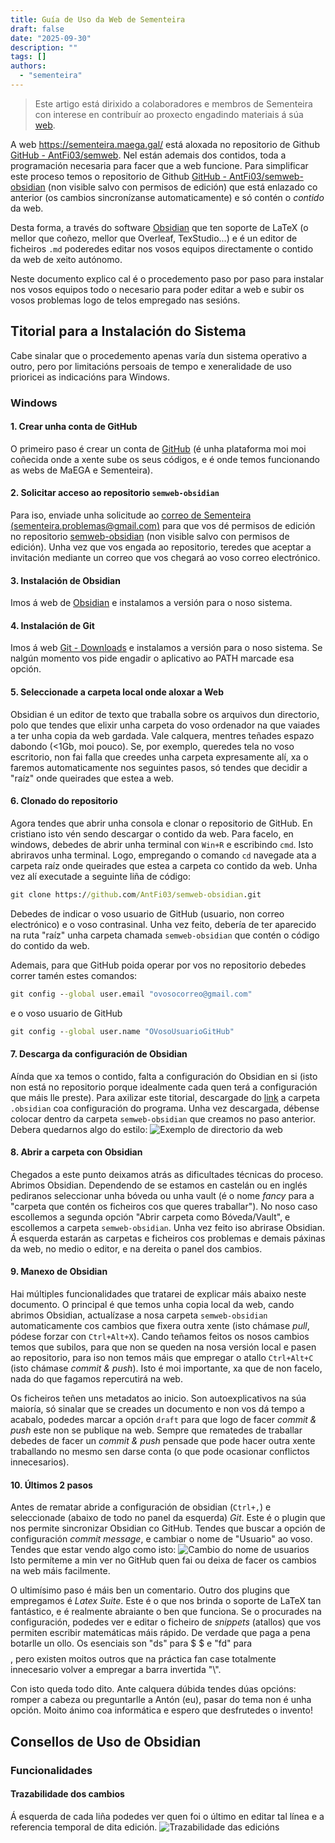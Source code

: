 ```yaml
---
title: Guía de Uso da Web de Sementeira
draft: false
date: "2025-09-30"
description: ""
tags: []
authors:
  - "sementeira"
---
```


> Este artigo está dirixido a colaboradores e membros de Sementeira con interese en contribuír ao proxecto engadindo materiais á súa [web](https://sementeira.maega.gal/).

A web https://sementeira.maega.gal/ está aloxada no repositorio de Github [GitHub - AntFi03/semweb](https://github.com/AntFi03/semweb). Nel están ademais dos contidos, toda a programación necesaria para facer que a web funcione. Para simplificar este proceso temos o repositorio de Github [GitHub - AntFi03/semweb-obsidian](https://github.com/AntFi03/semweb-obsidian) (non visible salvo con permisos de edición) que está enlazado co anterior (os cambios sincronízanse automaticamente) e só contén o *contido* da web.

Desta forma, a través do software [Obsidian](https://obsidian.md/) que ten soporte de LaTeX (o mellor que coñezo, mellor que Overleaf, TexStudio...) e é un editor de ficheiros `.md` poderedes editar nos vosos equipos directamente o contido da web de xeito autónomo.

Neste documento explico cal é o procedemento paso por paso para instalar nos vosos equipos todo o necesario para poder editar a web e subir os vosos problemas logo de telos empregado nas sesións.

## Titorial para a Instalación do Sistema
Cabe sinalar que o procedemento apenas varía dun sistema operativo a outro, pero por limitacións persoais de tempo e xeneralidade de uso prioricei as indicacións para Windows.

### Windows
#### 1. Crear unha conta de GitHub
O primeiro paso é crear un conta de [GitHub](https://github.com/) (é unha plataforma moi moi coñecida onde a xente sube os seus códigos, e é onde temos funcionando as webs de MaEGA e Sementeira).

#### 2. Solicitar acceso ao repositorio `semweb-obsidian`
Para iso, enviade unha solicitude ao [correo de Sementeira (sementeira.problemas@gmail.com)](mailto:sementeira.problemas@gmail.com) para que vos dé permisos de edición no repositorio [semweb-obsidian](https://github.com/AntFi03/semweb-obsidian) (non visible salvo con permisos de edición). Unha vez que vos engada ao repositorio, teredes que aceptar a invitación mediante un correo que vos chegará ao voso correo electrónico.

#### 3. Instalación de Obsidian
Imos á web de [Obsidian](https://obsidian.md/) e instalamos a versión para o noso sistema.

#### 4. Instalación de Git
Imos á web [Git - Downloads](https://git-scm.com/downloads) e instalamos a versión para o noso sistema. Se nalgún momento vos pide engadir o aplicativo ao PATH marcade esa opción.

#### 5. Seleccionade a carpeta local onde aloxar a Web
Obsidian é un editor de texto que traballa sobre os arquivos dun directorio, polo que tendes que elixir unha carpeta do voso ordenador na que vaiades a ter unha copia da web gardada. Vale calquera, mentres teñades espazo dabondo (<1Gb, moi pouco). Se, por exemplo, queredes tela no voso escritorio, non fai falla que creedes unha carpeta expresamente alí, xa o faremos automaticamente nos seguintes pasos, só tendes que decidir a "raíz" onde queirades que estea a web.

#### 6. Clonado do repositorio
Agora tendes que abrir unha consola e clonar o repositorio de GitHub. En cristiano isto vén sendo descargar o contido da web. Para facelo, en windows, debedes de abrir unha terminal con `Win+R` e escribindo `cmd`. Isto abriravos unha terminal. Logo, empregando o comando `cd` navegade ata a carpeta raíz onde queirades que estea a carpeta co contido da web. Unha vez alí executade a seguinte liña de código:
```cmd
git clone https://github.com/AntFi03/semweb-obsidian.git
```
Debedes de indicar o voso usuario de GitHub (usuario, non correo electrónico) e o voso contrasinal. Unha vez feito, debería de ter aparecido na ruta "raíz" unha carpeta chamada `semweb-obsidian` que contén o código do contido da web.

Ademais, para que GitHub poida operar por vos no repositorio debedes correr tamén estes comandos:
```cmd
git config --global user.email "ovosocorreo@gmail.com"
```
e o voso usuario de GitHub
```cmd
git config --global user.name "OVosoUsuarioGitHub"
```

#### 7. Descarga da configuración de Obsidian
Aínda que xa temos o contido, falta a configuración do Obsidian en si (isto non está no repositorio porque idealmente cada quen terá a configuración que máis lle preste). Para axilizar este titorial, descargade do [link](https://drive.google.com/drive/folders/1rcN2MqqJsbccU1N7XUSid5YMB1d3ny1w?usp=sharing) a carpeta `.obsidian` coa configuración do programa. Unha vez descargada, débense colocar dentro da carpeta `semweb-obsidian` que creamos no paso anterior. Debera quedarnos algo do estilo:
![Exemplo de directorio da web](exemplo-de-directorio-da-web.png)

#### 8. Abrir a carpeta con Obsidian
Chegados a este punto deixamos atrás as dificultades técnicas do proceso. Abrimos Obsidian. Dependendo de se estamos en castelán ou en inglés pediranos seleccionar unha bóveda ou unha vault (é o nome *fancy* para a "carpeta que contén os ficheiros cos que queres traballar"). No noso caso escollemos a segunda opción "Abrir carpeta como Bóveda/Vault", e escollemos a carpeta `semweb-obsidian`. Unha vez feito iso abrirase Obsidian. Á esquerda estarán as carpetas e ficheiros cos problemas e demais páxinas da web, no medio o editor, e na dereita o panel dos cambios.

#### 9. Manexo de Obsidian
Hai múltiples funcionalidades que tratarei de explicar máis abaixo neste documento. O principal é que temos unha copia local da web, cando abrimos Obsidian, actualízase a nosa carpeta `semweb-obsidian` automaticamente cos cambios que fixera outra xente (isto chámase *pull*, pódese forzar con `Ctrl+Alt+X`). Cando teñamos feitos os nosos cambios temos que subilos, para que non se queden na nosa versión local e pasen ao repositorio, para iso non temos máis que empregar o atallo `Ctrl+Alt+C` (isto chámase *commit & push*). Isto é moi importante, xa que de non facelo, nada do que fagamos repercutirá na web.

Os ficheiros teñen uns metadatos ao inicio. Son autoexplicativos na súa maioría, só sinalar que se creades un documento e non vos dá tempo a acabalo, podedes marcar a opción `draft` para que logo de facer *commit & push* este non se publique na web. Sempre que rematedes de traballar debedes de facer un *commit & push* pensade que pode hacer outra xente traballando no mesmo sen darse conta (o que pode ocasionar conflictos innecesarios).

#### 10. Últimos 2 pasos
Antes de rematar abride a configuración de obsidian (`Ctrl+,`) e seleccionade (abaixo de todo no panel da esquerda) *Git*. Este é o plugin que nos permite sincronizar Obsidian co GitHub. Tendes que buscar a opción de configuración *commit message*, e cambiar o nome de "Usuario" ao voso. Tendes que estar vendo algo como isto:
![Cambio do nome de usuarios](seleccion-de-usuarios.png)
Isto permíteme a min ver no GitHub quen fai ou deixa de facer os cambios na web máis facilmente.

O ultimísimo paso é máis ben un comentario. Outro dos plugins que empregamos é *Latex Suite*. Este é o que nos brinda o soporte de LaTeX tan fantástico, e é realmente abraiante o ben que funciona. Se o procurades na configuración, podedes ver e editar o ficheiro de *snippets* (atallos) que vos permiten escribir matemáticas máis rápido. De verdade que paga a pena botarlle un ollo. Os esenciais son "ds" para $ $ e "fd" para $$  $$, pero existen moitos outros que na práctica fan case totalmente innecesario volver a empregar a barra invertida "\\". 

Con isto queda todo dito. Ante calquera dúbida tendes dúas opcións: romper a cabeza ou preguntarlle a Antón (eu), pasar do tema non é unha opción. Moito ánimo coa informática e espero que desfrutedes o invento!



## Consellos de Uso de Obsidian
### Funcionalidades
#### Trazabilidade dos cambios
Á esquerda de cada liña podedes ver quen foi o último en editar tal línea e a referencia temporal de dita edición.
![Trazabilidade das edicións](trazabilidade-dos-cambios.png)
